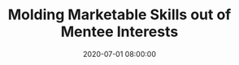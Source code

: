 ---
layout: poster
title: "Molding Marketable Skills out of Mentee Interests"
description: "College at all levels is an opportunity for students to learn and grow as professionals. Frequently, this is growth happens in jobs that provide real world experience, rather than in the classroom. However, the opportunity to grow and develop skills beyond routine work tasks and the classroom assignments are overlooked.<br/><br/>All students find something that pulls at their curiosity and gets them excited about the work they hope to do. It is responsibility of their mentors to notice this excitement and encourage their pursuits in a productive way. Enabling students to pursue personal projects helps them develop marketable skills and molds them into better professionals as the enter the job market. As they do projects motivated by personal interests, they develop talking points and stories that can be translated into cover letters and real-world job skills. This could be familiarizing themselves with the IRB process or exploring the broader implications or career relevance of topics covered in class. The mentor should be interested, express confidence, be a sounding board, and support students to take the next step in their project.<br/><br/>This poster will explore the steps the librarian mentors should take to support student worker mentees’ interests and personal projects."
date: 2020-07-01 08:00:00
speaker-data: [31, 23]
presenters:
  - {
      name: Madeleine Gaiser,
      bio: Madeleine Gaiser is the Online Learning and Instruction Librarian for the College of Education, Criminal Justice, and Human Services (CECH) Library at the University of Cincinnati. She graduated from Indiana University-Bloomington with her Masters in Library Science in May 2020. Her interests are instruction, virtual reference, and online accessibility.,
      institution: University of Cincinnati
    }
  - {
      name: Malachai Darling,
      bio: Malachai Darling is a recent graduate from Indiana University with a master's degree in Library Science and a specialization in Archives and Records Management. He has an interest in public services within archives and special collections and finds projects such as that described in the abstract allows him to grow and develop skills that better assist researchers in any institution.,
      institution: Indiana University-Bloomington
    }
session-contents:
  - type: video
    url: //www.youtube.com/embed/78XCBlcLt_g
    title: Intro Video
#  - type: image
#    url: /img/posters/filename.png
#    title: Image Title
#    alt: Alt text
#    text-description: "<ol><li>Thing One</li><li>Thing Two</li></ol>"
supplemental-docs:
#  - type: word
#    url: /handouts/handout.docx
#    title: My great worksheet
#  - type: pdf
#    url: /handouts/my-handout.pdf
#    title: Sample Handout
#  - type: website
#    url: https://example.com/nifty-widget
#    title: Website name
isStaticPost: false
published: true
---
